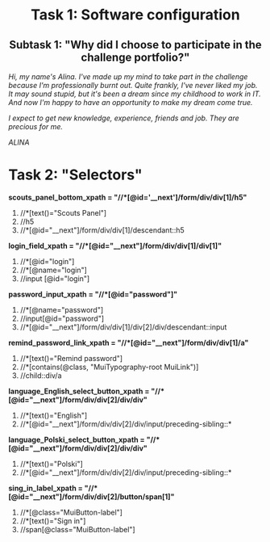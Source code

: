 <h1 align="center">Task 1: Software configuration</h1>
<h2 align="center">Subtask 1: "Why did I choose to participate in the challenge portfolio?"</h2>

*Hi, my name's Alina. I've made up my mind to take part in the challenge because I'm professionally burnt out. Quite frankly, I've never liked my job. It may sound stupid, but it's been a dream since my childhood to work in IT. And now I'm happy to have an opportunity to make my dream come true.*
 
*I expect to get new knowledge, experience, friends and job. They are precious for me.*
 
*ALINA*


<h1 align>Task 2: "Selectors"</h1>

**scouts_panel_bottom_xpath = "//*[@id='__next']/form/div/div[1]/h5"**
<ol>
<li>//*[text()="Scouts Panel"]</li>
<li>//h5</li>
<li>//*[@id="__next"]/form/div/div[1]/descendant::h5</li>
</ol>


**login_field_xpath = "//*[@id="__next"]/form/div/div[1]/div[1]"**
<ol>
<li>//*[@id="login"]</li>
<li>//*[@name="login"]</li>
<li>//input [@id="login"] </li>
</ol>


**password_input_xpath = "//*[@id="password"]"**
<ol>
<li>//*[@name="password"]</li>
<li>//input[@id="password"]</li>
<li>//*[@id="__next"]/form/div/div[1]/div[2]/div/descendant::input</li>
</ol>


**remind_password_link_xpath = "//*[@id="__next"]/form/div/div[1]/a"**
<ol> 
<li>//*[text()="Remind password"]</li>
<li>//*[contains(@class, "MuiTypography-root MuiLink")]</li>
<li>//child::div/a</li>
</ol>


**language_English_select_button_xpath = "//*[@id="__next"]/form/div/div[2]/div/div"**
<ol> 
<li>//*[text()="English"]</li>
<li>//*[@id="__next"]/form/div/div[2]/div/input/preceding-sibling::*</li>
</ol>



**language_Polski_select_button_xpath = "//*[@id="__next"]/form/div/div[2]/div/div"**
<ol> 
<li>//*[text()="Polski"]</li>
<li>//*[@id="__next"]/form/div/div[2]/div/input/preceding-sibling::*</li>
</ol>



**sing_in_label_xpath = "//*[@id="__next"]/form/div/div[2]/button/span[1]"**
<ol> 
<li>//*[@class="MuiButton-label"]</li>
<li>//*[text()="Sign in"]</li>
<li>//span[@class="MuiButton-label"]</li>
</ol>
